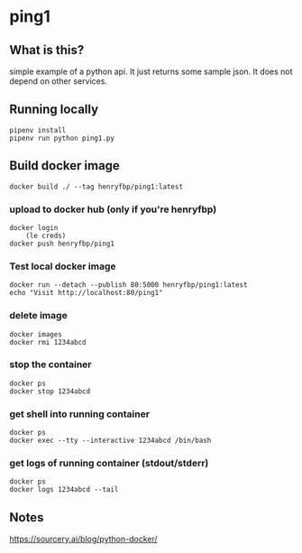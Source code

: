 # ping1

## What is this?

simple example of a python api. It just returns some sample json. It does not depend on other services.

## Running locally

    pipenv install
    pipenv run python ping1.py

## Build docker image

    docker build ./ --tag henryfbp/ping1:latest

### upload to docker hub (only if you're henryfbp)

    docker login
        (le creds)
    docker push henryfbp/ping1

### Test local docker image

    docker run --detach --publish 80:5000 henryfbp/ping1:latest
    echo "Visit http://localhost:80/ping1"

### delete image

    docker images
    docker rmi 1234abcd

### stop the container

    docker ps
    docker stop 1234abcd

### get shell into running container

    docker ps
    docker exec --tty --interactive 1234abcd /bin/bash

### get logs of running container (stdout/stderr)

    docker ps
    docker logs 1234abcd --tail

## Notes

https://sourcery.ai/blog/python-docker/